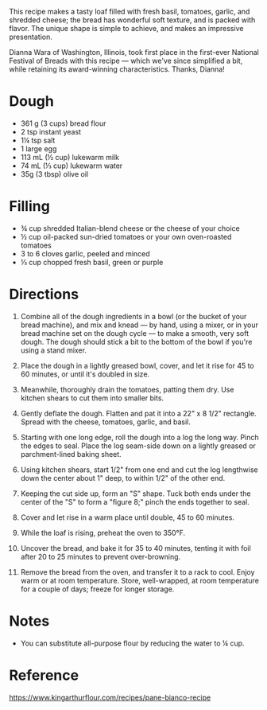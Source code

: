 This recipe makes a tasty loaf filled with fresh basil, tomatoes, garlic, and shredded cheese; the bread has wonderful soft texture, and is packed with flavor. The unique shape is simple to achieve, and makes an impressive presentation.

Dianna Wara of Washington, Illinois, took first place in the first-ever National Festival of Breads with this recipe — which we've since simplified a bit, while retaining its award-winning characteristics. Thanks, Dianna!

Dough
=====
- 361 g (3 cups) bread flour
- 2 tsp instant yeast
- 1¼ tsp salt
- 1 large egg
- 113 mL (½ cup) lukewarm milk
- 74 mL (⅓ cup) lukewarm water
- 35g (3 tbsp) olive oil

Filling
=======
- ¾ cup shredded Italian-blend cheese or the cheese of your choice
- ½ cup oil-packed sun-dried tomatoes or your own oven-roasted tomatoes
- 3 to 6 cloves garlic, peeled and minced
- ⅓ cup chopped fresh basil, green or purple

Directions
==========
1. Combine all of the dough ingredients in a bowl (or the bucket of your bread 
   machine), and mix and knead — by hand, using a mixer, or in your bread 
   machine set on the dough cycle — to make a smooth, very soft dough. The 
   dough should stick a bit to the bottom of the bowl if you're using a stand 
   mixer.

2. Place the dough in a lightly greased bowl, cover, and let it rise for 45 to 
   60 minutes, or until it's doubled in size.

3. Meanwhile, thoroughly drain the tomatoes, patting them dry. Use kitchen 
   shears to cut them into smaller bits.

4. Gently deflate the dough. Flatten and pat it into a 22" x 8 1/2" rectangle. 
   Spread with the cheese, tomatoes, garlic, and basil.

5. Starting with one long edge, roll the dough into a log the long way. Pinch 
   the edges to seal. Place the log seam-side down on a lightly greased or 
   parchment-lined baking sheet.

6. Using kitchen shears, start 1/2" from one end and cut the log lengthwise 
   down the center about 1" deep, to within 1/2" of the other end.

7. Keeping the cut side up, form an "S" shape. Tuck both ends under the center 
   of the "S" to form a "figure 8;" pinch the ends together to seal.

8. Cover and let rise in a warm place until double, 45 to 60 minutes.

9. While the loaf is rising, preheat the oven to 350°F.

10. Uncover the bread, and bake it for 35 to 40 minutes, tenting it with foil 
    after 20 to 25 minutes to prevent over-browning.

11. Remove the bread from the oven, and transfer it to a rack to cool. Enjoy 
    warm or at room temperature. Store, well-wrapped, at room temperature for a 
    couple of days; freeze for longer storage. 

Notes
=====
- You can substitute all-purpose flour by reducing the water to ¼ cup.

Reference
=========
https://www.kingarthurflour.com/recipes/pane-bianco-recipe

